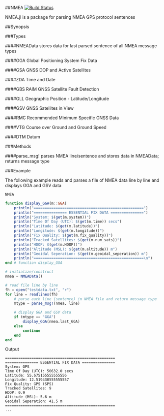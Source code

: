 ##NMEA [![Build Status](https://travis-ci.org/brandonkmiller/NMEA.jl.svg?branch=master)](https://travis-ci.org/brandonkmiller/NMEA.jl)

NMEA.jl is a package for parsing NMEA GPS protocol sentences

##Synopsis

###Types

####NMEAData
stores data for last parsed sentence of all NMEA message types

####GGA
Global Positioning System Fix Data

####GSA
GNSS DOP and Active Satellites

####ZDA
Time and Date

####GBS
RAIM GNSS Satellite Fault Detection

####GLL
Geographic Position - Latitude/Longitude

####GSV
GNSS Satellites in View

####RMC
Recommended Minimum Specific GNSS Data

####VTG
Course over Ground and Ground Speed

####DTM
Datum

###Methods

####parse_msg!
parses NMEA line/sentence and stores data in NMEAData; returns message type

###Example

The following example reads and parses a file of NMEA data line by line and
displays GGA and GSV data

```julia
NMEA

function display_GGA(m::GGA)
    println("==================================================")
    println("=============== ESSENTIAL FIX DATA ===============")
    println("System: $(get(m.system))")
    println("Time Of Day (UTC): $(get(m.time)) secs")
    println("Latitude: $(get(m.latitude))")
    println("Longitude: $(get(m.longitude))")
    println("Fix Quality: $(get(m.fix_quality))")
    println("Tracked Satellites: $(get(m.num_sats))")
    println("HDOP: $(get(m.HDOP))")
    println("Altitude (MSL): $(get(m.altitude)) m")
    println("Geoidal Seperation: $(get(m.geoidal_seperation)) m")
    println("==================================================\n")
end # function display_GGA

# initialize/construct
nmea = NMEAData()

# read file line by line
fh = open("testdata.txt", "r")
for line = readlines(fh)
    # parse each line (sentence) in NMEA file and return message type
    mtype = parse_msg!(nmea, line)

    # display GGA and GSV data
    if (mtype == "GGA")
        display_GGA(nmea.last_GGA)
    else
        continue
    end
end
```

Output
```
==================================================
=============== ESSENTIAL FIX DATA ===============
System: GPS
Time Of Day (UTC): 50632.0 secs
Latitude: 55.675155555555556
Longitude: 12.519430555555557
Fix Quality: GPS (SPS)
Tracked Satellites: 9
HDOP: 0.9
Altitude (MSL): 5.6 m
Geoidal Seperation: 41.5 m
==================================================
...
```

